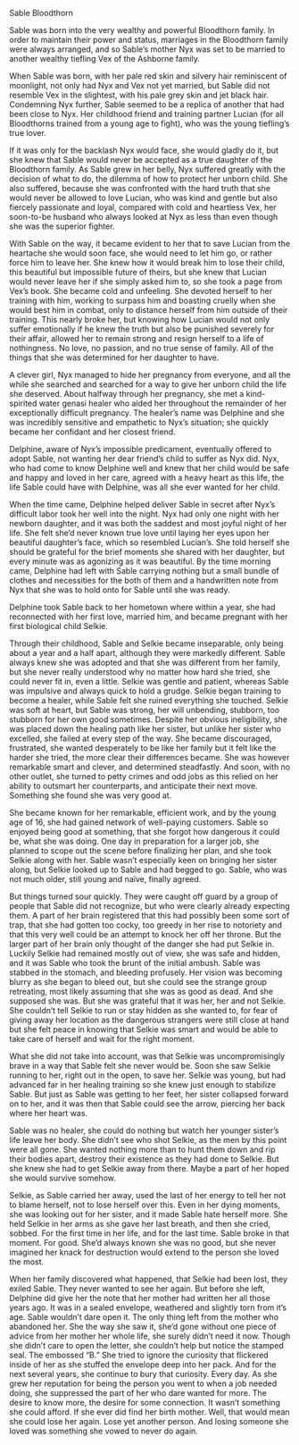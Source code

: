 Sable Bloodthorn


Sable was born into the very wealthy and powerful Bloodthorn family. In order to maintain their power and status, marriages in the Bloodthorn family were always arranged, and so Sable’s mother Nyx was set to be married to another wealthy tiefling Vex of the Ashborne family.

When Sable was born, with her pale red skin and silvery hair reminiscent of moonlight, not only had Nyx and Vex not yet married, but Sable did not resemble Vex in the slightest, with his pale grey skin and jet black hair. Condemning Nyx further, Sable seemed to be a replica of another that had been close to Nyx.  Her childhood friend and training partner Lucian (for all Bloodthorns trained from a young age to fight), who was the young tiefling’s true lover.

If it was only for the backlash Nyx would face, she would gladly do it, but she knew that Sable would never be accepted as a true daughter of the Bloodthorn family. As Sable grew in her belly, Nyx suffered greatly with the decision of what to do, the dilemma of how to protect her unborn child. She also suffered, because she was confronted with the hard truth that she would never be allowed to love Lucian, who was kind and gentle but also fiercely passionate and loyal, compared with cold and heartless Vex, her soon-to-be husband who always looked at Nyx as less than even though she was the superior fighter.

With Sable on the way, it became evident to her that to save Lucian from the heartache she would soon face, she would need to let him go, or rather force him to leave her. She knew how it would break him to lose their child, this beautiful but impossible future of theirs, but she knew that Lucian would never leave her if she simply asked him to, so she took a page from Vex’s book. She became cold and unfeeling. She devoted herself to her training with him, working to surpass him and boasting cruelly when she would best him in combat, only to distance herself from him outside of their training. This nearly broke her, but knowing how Lucian would not only suffer emotionally if he knew the truth but also be punished severely for their affair, allowed her to remain strong and resign herself to a life of nothingness. No love, no passion, and no true sense of family. All of the things that she was determined for her daughter to have.

A clever girl, Nyx managed to hide her pregnancy from everyone, and all the while she searched and searched for a way to give her unborn child the life she deserved. About halfway through her pregnancy, she met a kind-spirited water genasi healer who aided her throughout the remainder of her exceptionally difficult pregnancy. The healer’s name was Delphine and she was incredibly sensitive and empathetic to Nyx’s situation; she quickly became her confidant and her closest friend.

Delphine, aware of Nyx’s impossible predicament, eventually offered to adopt Sable, not wanting her dear friend’s child to suffer as Nyx did. Nyx, who had come to know Delphine well and knew that her child would be safe and happy and loved in her care, agreed with a heavy heart as this life, the life Sable could have with Delphine, was all she ever wanted for her child.

When the time came, Delphine helped deliver Sable in secret after Nyx’s difficult labor took her well into the night. Nyx had only one night with her newborn daughter, and it was both the saddest and most joyful night of her life. She felt she’d never known true love until laying her eyes upon her beautiful daughter’s face, which so resembled Lucian’s. She told herself she should be grateful for the brief moments she shared with her daughter, but every minute was as agonizing as it was beautiful. By the time morning came, Delphine had left with Sable carrying nothing but a small bundle of clothes and necessities for the both of them and a handwritten note from Nyx that she was to hold onto for Sable until she was ready.

Delphine took Sable back to her hometown where within a year, she had reconnected with her first love, married him, and became pregnant with her first biological child Selkie.

Through their childhood, Sable and Selkie became inseparable, only being about a year and a half apart, although they were markedly different. Sable always knew she was adopted and that she was different from her family, but she never really understood why no matter how hard she tried, she could never fit in, even a little. Selkie was gentle and patient, whereas Sable was impulsive and always quick to hold a grudge. Selkie began training to become a healer, while Sable felt she ruined everything she touched. Selkie was soft at heart, but Sable was strong, her will unbending, stubborn, too stubborn for her own good sometimes. Despite her obvious ineligibility, she was placed down the healing path like her sister, but unlike her sister who excelled, she failed at every step of the way. She became discouraged, frustrated, she wanted desperately to be like her family but it felt like the harder she tried, the more clear their differences became. She was however remarkable smart and clever, and determined steadfastly. And soon, with no other outlet, she turned to petty crimes and odd jobs as this relied on her ability to outsmart her counterparts, and anticipate their next move. Something she found she was very good at.

She became known for her remarkable, efficient work, and by the young age of 16, she had gained network of well-paying customers. Sable so enjoyed being good at something, that she forgot how dangerous it could be, what she was doing. One day in preparation for a larger job, she planned to scope out the scene before finalizing her plan, and she took Selkie along with her. Sable wasn’t especially keen on bringing her sister along, but Selkie looked up to Sable and had begged to go. Sable, who was not much older, still young and naïve, finally agreed.

But things turned sour quickly. They were caught off guard by a group of people that Sable did not recognize, but who were clearly already expecting them. A part of her brain registered that this had possibly been some sort of trap, that she had gotten too cocky, too greedy in her rise to notoriety and that this very well could be an attempt to knock her off her throne. But the larger part of her brain only thought of the danger she had put Selkie in. Luckily Selkie had remained mostly out of view, she was safe and hidden, and it was Sable who took the brunt of the initial ambush. Sable was stabbed in the stomach, and bleeding profusely. Her vision was becoming blurry as she began to bleed out, but she could see the strange group retreating, most likely assuming that she was as good as dead. And she supposed she was. But she was grateful that it was her, her and not Selkie. She couldn’t tell Selkie to run or stay hidden as she wanted to, for fear of giving away her location as the dangerous strangers were still close at hand but she felt peace in knowing that Selkie was smart and would be able to take care of herself and wait for the right moment.

What she did not take into account, was that Selkie was uncompromisingly brave in a way that Sable felt she never would be. Soon she saw Selkie running to her, right out in the open, to save her. Selkie was young, but had advanced far in her healing training so she knew just enough to stabilize Sable. But just as Sable was getting to her feet, her sister collapsed forward on to her, and it was then that Sable could see the arrow, piercing her back where her heart was.
 
Sable was no healer, she could do nothing but watch her younger sister’s life leave her body. She didn’t see who shot Selkie, as the men by this point were all gone. She wanted nothing more than to hunt them down and rip their bodies apart, destroy their existence as they had done to Selkie. But she knew she had to get Selkie away from there. Maybe a part of her hoped she would survive somehow.

Selkie, as Sable carried her away, used the last of her energy to tell her not to blame herself, not to lose herself over this. Even in her dying moments, she was looking out for her sister, and it made Sable hate herself more. She held Selkie in her arms as she gave her last breath, and then she cried, sobbed. For the first time in her life, and for the last time. Sable broke in that moment. For good. She’d always known she was no good, but she never imagined her knack for destruction would extend to the person she loved the most.

When her family discovered what happened, that Selkie had been lost, they exiled Sable. They never wanted to see her again. But before she left, Delphine did give her the note that her mother had written her all those years ago. It was in a sealed envelope, weathered and slightly torn from it’s age. Sable wouldn’t dare open it. The only thing left from the mother who abandoned her. She the way she saw it, she’d gone without one piece of advice from her mother her whole life, she surely didn’t need it now. Though she didn’t care to open the letter, she couldn’t help but notice the stamped seal. The embossed “B.” She tried to ignore the curiosity that flickered inside of her as she stuffed the envelope deep into her pack.
And for the next several years, she continue to bury that curiosity. Every day. As she grew her reputation for being the person you went to when a job needed doing, she suppressed the part of her who dare wanted for more. The desire to know more, the desire for some connection. It wasn’t something she could afford. If she ever did find her birth mother. Well, that would mean she could lose her again. Lose yet another person. And losing someone she loved was something she vowed to never do again.






